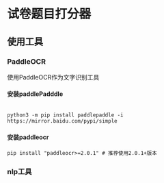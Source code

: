 # 试卷题目打分器
## 使用工具
### PaddleOCR
使用PaddleOCR作为文字识别工具
#### 安装paddlePadddle
```

python3 -m pip install paddlepaddle -i https://mirror.baidu.com/pypi/simple
```
#### 安装paddleocr
```
pip install "paddleocr>=2.0.1" # 推荐使用2.0.1+版本
```

### nlp工具
